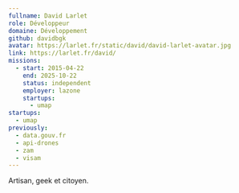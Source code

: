 ```yaml
---
fullname: David Larlet
role: Développeur
domaine: Développement
github: davidbgk
avatar: https://larlet.fr/static/david/david-larlet-avatar.jpg
link: https://larlet.fr/david/
missions:
  - start: 2015-04-22
    end: 2025-10-22
    status: independent
    employer: lazone
    startups:
      - umap
startups:
  - umap
previously:
  - data.gouv.fr
  - api-drones
  - zam
  - visam
---
```

Artisan, geek et citoyen.